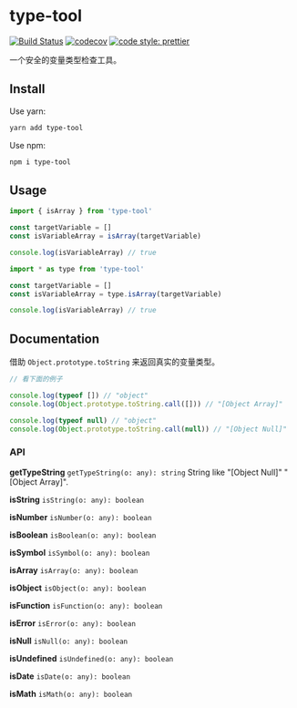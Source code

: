 # type-tool

[![Build Status](https://travis-ci.com/hifizz/type-tool.svg?branch=master)](https://travis-ci.com/hifizz/type-tool)
[![codecov](https://codecov.io/gh/hifizz/type-tool/branch/master/graph/badge.svg)](https://codecov.io/gh/hifizz/type-tool)
[![code style: prettier](https://img.shields.io/badge/code_style-prettier-ff69b4.svg?style=flat-square)](https://github.com/prettier/prettier)

一个安全的变量类型检查工具。

## Install

Use yarn:

```bash
yarn add type-tool
```

Use npm:

```bash
npm i type-tool
```

## Usage

```js
import { isArray } from 'type-tool'

const targetVariable = []
const isVariableArray = isArray(targetVariable)

console.log(isVariableArray) // true
```

```js
import * as type from 'type-tool'

const targetVariable = []
const isVariableArray = type.isArray(targetVariable)

console.log(isVariableArray) // true
```

## Documentation

借助 `Object.prototype.toString` 来返回真实的变量类型。

```js
// 看下面的例子

console.log(typeof []) // "object"
console.log(Object.prototype.toString.call([])) // "[Object Array]"

console.log(typeof null) // "object"
console.log(Object.prototype.toString.call(null)) // "[Object Null]"
```

### API

**getTypeString**
`getTypeString(o: any): string` String like "[Object Null]" "[Object Array]".

**isString** `isString(o: any): boolean`

**isNumber** `isNumber(o: any): boolean`

**isBoolean** `isBoolean(o: any): boolean`

**isSymbol** `isSymbol(o: any): boolean`

**isArray** `isArray(o: any): boolean`

**isObject** `isObject(o: any): boolean`

**isFunction** `isFunction(o: any): boolean`

**isError** `isError(o: any): boolean`

**isNull** `isNull(o: any): boolean`

**isUndefined** `isUndefined(o: any): boolean`

**isDate** `isDate(o: any): boolean`

**isMath** `isMath(o: any): boolean`
